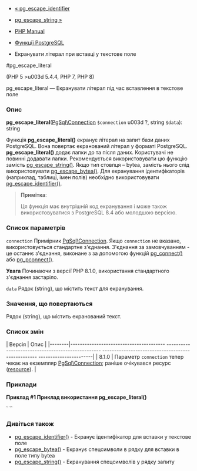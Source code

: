 - [« pg_escape_identifier](function.pg-escape-identifier.md)
- [pg_escape_string »](function.pg-escape-string.md)

- [PHP Manual](index.md)
- [Функції PostgreSQL](ref.pgsql.md)
- Екранувати літерал при вставці у текстове поле

#pg_escape_literal

(PHP 5 \>u003d 5.4.4, PHP 7, PHP 8)

pg_escape_literal — Екранувати літерал під час вставлення в текстове поле

### Опис

**pg_escape_literal**([PgSql\Connection](class.pgsql-connection.md)
`$connection` u003d ?, string `$data`): string

Функція **pg_escape_literal()** екранує літерал на запит бази
даних PostgreSQL. Вона повертає екранований літерал у форматі
PostgreSQL. **pg_escape_literal()** додає лапки до та після даних.
Користувачі не повинні додавати лапки. Рекомендується використовувати цю
функцію замість [pg_escape_string()](function.pg-escape-string.md).
Якщо тип стовпця – bytea, замість нього слід використовувати
[pg_escape_bytea()](function.pg-escape-bytea.md). Для екранування
ідентифікаторів (наприклад, таблиці, імен полів) необхідно використовувати
[pg_escape_identifier()](function.pg-escape-identifier.md).

> **Примітка**:
>
> Ця функція має внутрішній код екранування і може також
> використовуватися з PostgreSQL 8.4 або молодшою версією.

### Список параметрів

`connection`
Примірник [PgSql\Connection](class.pgsql-connection.md). Якщо
`connection` не вказано, використовується стандартне з'єднання.
З'єднання за замовчуванням - це останнє з'єднання, виконане з
за допомогою функцій [pg_connect()](function.pg-connect.md) або
[pg_pconnect()](function.pg-pconnect.md).

**Увага**
Починаючи з версії PHP 8.1.0, використання стандартного з'єднання
застаріло.

`data`
Рядок (string), що містить текст для екранування.

### Значення, що повертаються

Рядок (string), що містить екранований текст.

### Список змін

| Версія | Опис |
|--------|---------------------------------------- -------------------------------------------------- -------------------------------------------------- -----------------------|
| 8.1.0 | Параметр `connection` тепер чекає на екземпляр [PgSql\Connection](class.pgsql-connection.md); раніше очікувався ресурс ([resource](language.types.resource.md)). |

### Приклади

**Приклад #1 Приклад використання **pg_escape_literal()****

`<?php  // Підключення к базі даних $dbconn u003d pg_connect('dbnameu003dfoo'); // Читання з текстового файла (містить апострофи і зворотні косі риси) $data u003d file_get_contents('letter.txt'); // Екранування текстових даних $escaped u003d pg_escape_literal($data); // Вставка их в базу даних. Зверніть увагу, що навколо u003d $escaped} немає лапок pg_query ("INSERT INTO correspondence (name, data) VALUES ('My letter', {$escaped})");?> ``

### Дивіться також

- [pg_escape_identifier()](function.pg-escape-identifier.md) -
Екранує ідентифікатор для вставки у текстове поле
- [pg_escape_bytea()](function.pg-escape-bytea.md) - Екранує
спецсимволи в рядку для вставки в поле типу bytea
- [pg_escape_string()](function.pg-escape-string.md) - Екранування
спецсимволів у рядку запиту
